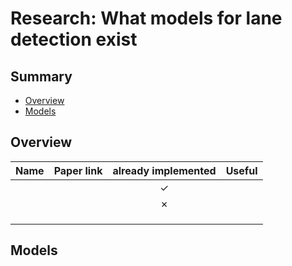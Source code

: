 # Research: What models for lane detection exist

## Summary

- [Overview](#overview)
- [Models](#models)


## Overview

| Name | Paper link | already implemented | Useful |
| :---:| :---------:| :------------------:| :----: |
|||&check;||
|||&cross;||
|||||
|||||
|||||

## Models

###

